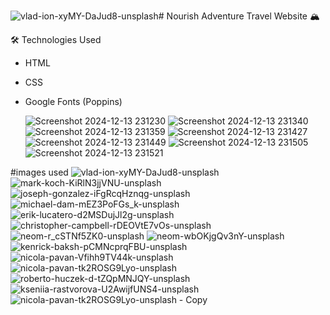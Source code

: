 ![vlad-ion-xyMY-DaJud8-unsplash](https://github.com/user-attachments/assets/d8b179f4-4424-4ae7-b0dd-79e126c23c9f)# Nourish Adventure Travel Website 🏔️

🛠️ Technologies Used
- HTML
- CSS
- Google Fonts (Poppins)

  ![Screenshot 2024-12-13 231230](https://github.com/user-attachments/assets/04563e02-8c24-4fd7-b811-09339515fad6)
![Screenshot 2024-12-13 231340](https://github.com/user-attachments/assets/03451766-ed09-47ca-8b24-c6230e9b2701)
![Screenshot 2024-12-13 231359](https://github.com/user-attachments/assets/fb814542-46eb-4430-87b5-83e5e2fb74e6)
![Screenshot 2024-12-13 231427](https://github.com/user-attachments/assets/f8891a5f-61e7-4c84-a9dd-dae8fb5e7c44)
![Screenshot 2024-12-13 231449](https://github.com/user-attachments/assets/9bce7f9c-6e83-4144-8648-de7d49e437d2)
![Screenshot 2024-12-13 231505](https://github.com/user-attachments/assets/f9cdf74e-bf2e-4818-90d6-c97952cebd41)
![Screenshot 2024-12-13 231521](https://github.com/user-attachments/assets/450023fa-1c58-4fd3-9923-0a7582b8cb6d)



#images used
![vlad-ion-xyMY-DaJud8-unsplash](https://github.com/user-attachments/assets/92a7f62a-d320-4a95-b099-2b79dd0e209a)
![mark-koch-KiRlN3jjVNU-unsplash](https://github.com/user-attachments/assets/5d5e214a-b7cb-4b8d-84a5-5db2e69a0a3f)
![joseph-gonzalez-iFgRcqHznqg-unsplash](https://github.com/user-attachments/assets/1f5227fe-d28a-4216-baef-82023617c769)
![michael-dam-mEZ3PoFGs_k-unsplash](https://github.com/user-attachments/assets/34cb6f34-b9ce-4e8a-8831-63c20748694f)
![erik-lucatero-d2MSDujJl2g-unsplash](https://github.com/user-attachments/assets/bc5649ef-d70a-4538-b992-808ef902f067)
![christopher-campbell-rDEOVtE7vOs-unsplash](https://github.com/user-attachments/assets/af76631e-d730-454b-81df-670756848715)
![neom-r_cSTNf5ZK0-unsplash](https://github.com/user-attachments/assets/cca522a4-47bd-4273-9863-bf81cbf76558)
![neom-wbOKjgQv3nY-unsplash](https://github.com/user-attachments/assets/3c88414f-2845-45a2-b867-f506561093b5)
![kenrick-baksh-pCMNcprqFBU-unsplash](https://github.com/user-attachments/assets/3a866a3d-6def-45a7-a574-41d6cef949dd)
![nicola-pavan-Vfihh9TV44k-unsplash](https://github.com/user-attachments/assets/981f7f8c-a66a-48cf-9375-55029ab9c292)
![nicola-pavan-tk2ROSG9Lyo-unsplash](https://github.com/user-attachments/assets/5134d7e3-f361-45d8-a5c7-d027ee9703f4)
![roberto-huczek-d-tZQpMNJQY-unsplash](https://github.com/user-attachments/assets/03e9b7d7-f539-41c2-a39d-b7f885fc04b3)
![kseniia-rastvorova-U2AwijfUNS4-unsplash](https://github.com/user-attachments/assets/6ad1ffe6-6575-4d0a-8aea-8293ba0193bf)
![nicola-pavan-tk2ROSG9Lyo-unsplash - Copy](https://github.com/user-attachments/assets/f98e3065-9956-480b-8928-556510af19b0)





